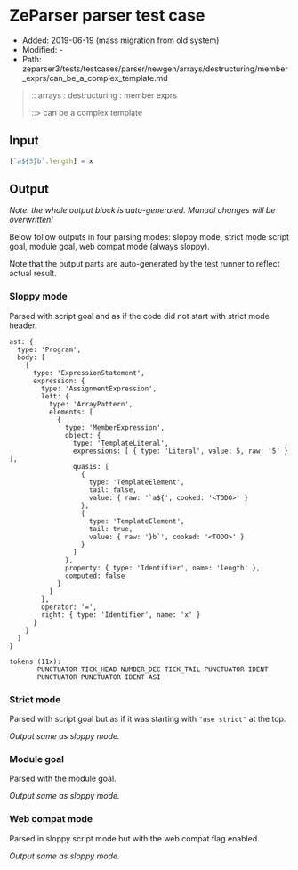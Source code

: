 # ZeParser parser test case

- Added: 2019-06-19 (mass migration from old system)
- Modified: -
- Path: zeparser3/tests/testcases/parser/newgen/arrays/destructuring/member_exprs/can_be_a_complex_template.md

> :: arrays : destructuring : member exprs
>
> ::> can be a complex template

## Input

`````js
[`a${5}b`.length] = x
`````

## Output

_Note: the whole output block is auto-generated. Manual changes will be overwritten!_

Below follow outputs in four parsing modes: sloppy mode, strict mode script goal, module goal, web compat mode (always sloppy).

Note that the output parts are auto-generated by the test runner to reflect actual result.

### Sloppy mode

Parsed with script goal and as if the code did not start with strict mode header.

`````
ast: {
  type: 'Program',
  body: [
    {
      type: 'ExpressionStatement',
      expression: {
        type: 'AssignmentExpression',
        left: {
          type: 'ArrayPattern',
          elements: [
            {
              type: 'MemberExpression',
              object: {
                type: 'TemplateLiteral',
                expressions: [ { type: 'Literal', value: 5, raw: '5' } ],
                quasis: [
                  {
                    type: 'TemplateElement',
                    tail: false,
                    value: { raw: '`a${', cooked: '<TODO>' }
                  },
                  {
                    type: 'TemplateElement',
                    tail: true,
                    value: { raw: '}b`', cooked: '<TODO>' }
                  }
                ]
              },
              property: { type: 'Identifier', name: 'length' },
              computed: false
            }
          ]
        },
        operator: '=',
        right: { type: 'Identifier', name: 'x' }
      }
    }
  ]
}

tokens (11x):
       PUNCTUATOR TICK_HEAD NUMBER_DEC TICK_TAIL PUNCTUATOR IDENT
       PUNCTUATOR PUNCTUATOR IDENT ASI
`````

### Strict mode

Parsed with script goal but as if it was starting with `"use strict"` at the top.

_Output same as sloppy mode._

### Module goal

Parsed with the module goal.

_Output same as sloppy mode._

### Web compat mode

Parsed in sloppy script mode but with the web compat flag enabled.

_Output same as sloppy mode._
